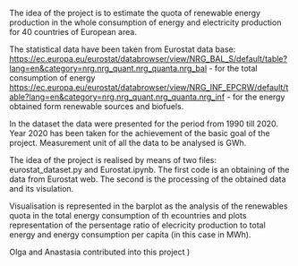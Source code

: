 The idea of the project is to estimate the quota of renewable energy production in the whole consumption of energy and electricity production for 40 countries of European area. 

The statistical data have been taken from Eurostat data base:
    https://ec.europa.eu/eurostat/databrowser/view/NRG_BAL_S/default/table?lang=en&category=nrg.nrg_quant.nrg_quanta.nrg_bal - for the total consumption of energy 
    https://ec.europa.eu/eurostat/databrowser/view/NRG_INF_EPCRW/default/table?lang=en&category=nrg.nrg_quant.nrg_quanta.nrg_inf - for the energy obtained form renewable sources and biofuels.

In the dataset the data were presented for the period from 1990 till 2020. Year 2020 has been taken for the achievement of the basic goal of the project. 
Measurement unit of all the data to be analysed is GWh. 

The idea of the project is realised by means of two files: eurostat_dataset.py and Eurostat.ipynb. The first code is an obtaining of the data from Eurostat web. The second is the processing of the obtained data and its visulation.

Visualisation is represented in the barplot as the analysis of the renewables quota in the total energy consumption of th ecountries and plots representation of the persentage ratio of elecricity production to total energy and energy consumption per capita (in this case in MWh).

Olga and Anastasia contributed into this project )
